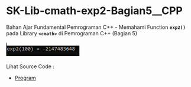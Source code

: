 # SK-Lib-cmath-exp2-Bagian5__CPP
Bahan Ajar Fundamental Pemrograman C++ - Memahami Function <code><b>exp2()</b></code> pada Library <code><b>&lt;cmath></b></code> di Pemrograman C++ (Bagian 5)<br><br>
<img src="https://github.com/RizkyKhapidsyah/SK-Lib-cmath-exp2-Bagian5__CPP/blob/master/SK-Lib-cmath-exp2-Bagian5__CPP/result/001.PNG"><br><br>
Lihat Source Code : <br>
- <a href="https://github.com/RizkyKhapidsyah/SK-Lib-cmath-exp2-Bagian5__CPP/blob/master/SK-Lib-cmath-exp2-Bagian5__CPP/Source.cpp">Program</a>
